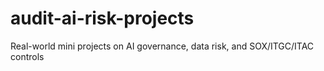 # audit-ai-risk-projects
Real-world mini projects on AI governance, data risk, and SOX/ITGC/ITAC controls
